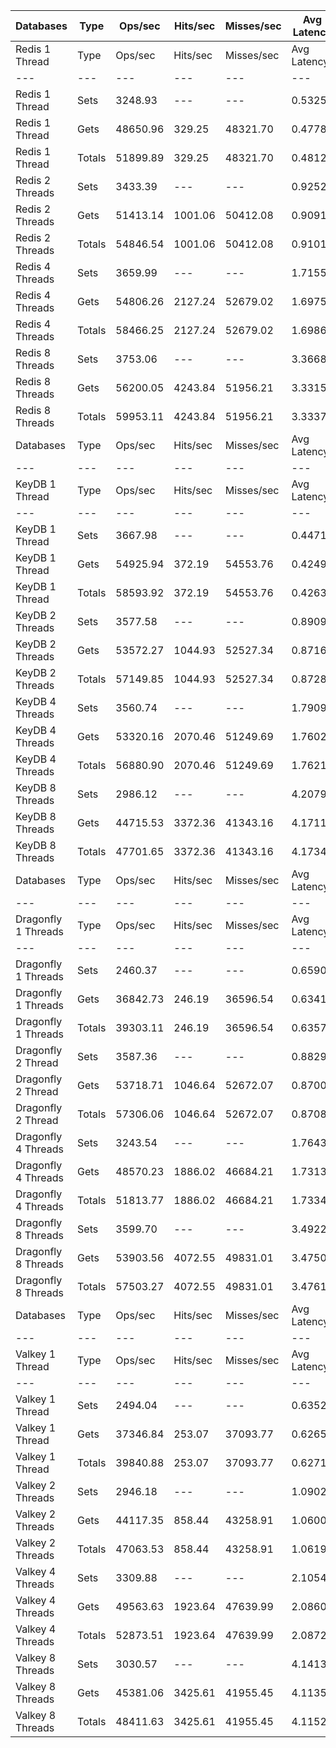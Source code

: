 | Databases | Type | Ops/sec | Hits/sec | Misses/sec | Avg Latency | p50 Latency | p99 Latency | p99.9 Latency | KB/sec |
| --- | --- | --- | --- | --- | --- | --- | --- | --- | --- |
| Redis 1 Thread | Type | Ops/sec | Hits/sec | Misses/sec | Avg Latency | p50 Latency | p99 Latency | p99.9 Latency | KB/sec |
| --- | --- | --- | --- | --- | --- | --- | --- | --- | --- |
Redis 1 Thread | Sets | 3248.93 | --- | --- | 0.53252 | 0.46300 | 1.09500 | 16.51100 | 196.69 |
Redis 1 Thread | Gets | 48650.96 | 329.25 | 48321.70 | 0.47785 | 0.45500 | 1.02300 | 1.47100 | 1858.38 |
Redis 1 Thread | Totals | 51899.89 | 329.25 | 48321.70 | 0.48128 | 0.45500 | 1.02300 | 1.54300 | 2055.07 |
Redis 2 Threads | Sets | 3433.39 | --- | --- | 0.92525 | 0.85500 | 2.52700 | 5.43900 | 207.85 |
Redis 2 Threads | Gets | 51413.14 | 1001.06 | 50412.08 | 0.90913 | 0.85500 | 2.33500 | 3.51900 | 1975.36 |
Redis 2 Threads | Totals | 54846.54 | 1001.06 | 50412.08 | 0.91014 | 0.85500 | 2.33500 | 3.63100 | 2183.22 |
Redis 4 Threads | Sets | 3659.99 | --- | --- | 1.71557 | 1.63100 | 3.82300 | 6.27100 | 221.57 |
Redis 4 Threads | Gets | 54806.26 | 2127.24 | 52679.02 | 1.69750 | 1.63100 | 3.61500 | 4.92700 | 2124.36 |
Redis 4 Threads | Totals | 58466.25 | 2127.24 | 52679.02 | 1.69863 | 1.63100 | 3.63100 | 5.08700 | 2345.94 |
Redis 8 Threads | Sets | 3753.06 | --- | --- | 3.36683 | 3.18300 | 8.06300 | 13.24700 | 227.21 |
Redis 8 Threads | Gets | 56200.05 | 4243.84 | 51956.21 | 3.33151 | 3.16700 | 7.55100 | 11.51900 | 2214.64 |
Redis 8 Threads | Totals | 59953.11 | 4243.84 | 51956.21 | 3.33372 | 3.16700 | 7.58300 | 11.83900 | 2441.85 |
| Databases | Type | Ops/sec | Hits/sec | Misses/sec | Avg Latency | p50 Latency | p99 Latency | p99.9 Latency | KB/sec |
| --- | --- | --- | --- | --- | --- | --- | --- | --- | --- |
| KeyDB 1 Thread | Type | Ops/sec | Hits/sec | Misses/sec | Avg Latency | p50 Latency | p99 Latency | p99.9 Latency | KB/sec |
| --- | --- | --- | --- | --- | --- | --- | --- | --- | --- |
KeyDB 1 Thread | Sets | 3667.98 | --- | --- | 0.44716 | 0.40700 | 1.07900 | 9.02300 | 222.05 |
KeyDB 1 Thread | Gets | 54925.94 | 372.19 | 54553.76 | 0.42490 | 0.40700 | 0.96700 | 2.22300 | 2098.09 |
KeyDB 1 Thread | Totals | 58593.92 | 372.19 | 54553.76 | 0.42630 | 0.40700 | 0.97500 | 2.39900 | 2320.14 |
KeyDB 2 Threads | Sets | 3577.58 | --- | --- | 0.89097 | 0.75100 | 3.47100 | 6.46300 | 216.58 |
KeyDB 2 Threads | Gets | 53572.27 | 1044.93 | 52527.34 | 0.87164 | 0.74300 | 3.26300 | 4.28700 | 2058.35 |
KeyDB 2 Threads | Totals | 57149.85 | 1044.93 | 52527.34 | 0.87285 | 0.74300 | 3.27900 | 4.41500 | 2274.93 |
KeyDB 4 Threads | Sets | 3560.74 | --- | --- | 1.79092 | 1.63900 | 4.76700 | 11.45500 | 215.57 |
KeyDB 4 Threads | Gets | 53320.16 | 2070.46 | 51249.69 | 1.76027 | 1.63900 | 4.54300 | 6.75100 | 2066.78 |
KeyDB 4 Threads | Totals | 56880.90 | 2070.46 | 51249.69 | 1.76219 | 1.63900 | 4.57500 | 7.00700 | 2282.34 |
KeyDB 8 Threads | Sets | 2986.12 | --- | --- | 4.20795 | 3.77500 | 12.15900 | 16.31900 | 180.78 |
KeyDB 8 Threads | Gets | 44715.53 | 3372.36 | 41343.16 | 4.17112 | 3.72700 | 11.90300 | 16.76700 | 1762.00 |
KeyDB 8 Threads | Totals | 47701.65 | 3372.36 | 41343.16 | 4.17342 | 3.72700 | 11.96700 | 16.76700 | 1942.78 |
| Databases | Type | Ops/sec | Hits/sec | Misses/sec | Avg Latency | p50 Latency | p99 Latency | p99.9 Latency | KB/sec |
| --- | --- | --- | --- | --- | --- | --- | --- | --- | --- |
| Dragonfly 1 Threads | Type | Ops/sec | Hits/sec | Misses/sec | Avg Latency | p50 Latency | p99 Latency | p99.9 Latency | KB/sec |
| --- | --- | --- | --- | --- | --- | --- | --- | --- | --- |
Dragonfly 1 Threads | Sets | 2460.37 | --- | --- | 0.65901 | 0.63900 | 1.35100 | 10.30300 | 148.95 |
Dragonfly 1 Threads | Gets | 36842.73 | 246.19 | 36596.54 | 0.63417 | 0.63100 | 1.31900 | 1.79900 | 1407.27 |
Dragonfly 1 Threads | Totals | 39303.11 | 246.19 | 36596.54 | 0.63573 | 0.63900 | 1.31900 | 1.91100 | 1556.22 |
Dragonfly 2 Thread | Sets | 3587.36 | --- | --- | 0.88295 | 0.82300 | 1.93500 | 4.31900 | 217.17 |
Dragonfly 2 Thread | Gets | 53718.71 | 1046.64 | 52672.07 | 0.87006 | 0.81500 | 1.82300 | 2.89500 | 2063.96 |
Dragonfly 2 Thread | Totals | 57306.06 | 1046.64 | 52672.07 | 0.87087 | 0.81500 | 1.82300 | 3.02300 | 2281.13 |
Dragonfly 4 Threads | Sets | 3243.54 | --- | --- | 1.76435 | 1.64700 | 4.57500 | 10.55900 | 196.36 |
Dragonfly 4 Threads | Gets | 48570.23 | 1886.02 | 46684.21 | 1.73139 | 1.63100 | 4.28700 | 5.79100 | 1882.66 |
Dragonfly 4 Threads | Totals | 51813.77 | 1886.02 | 46684.21 | 1.73345 | 1.63900 | 4.28700 | 5.95100 | 2079.02 |
Dragonfly 8 Threads | Sets | 3599.70 | --- | --- | 3.49220 | 3.23100 | 9.40700 | 13.31100 | 217.93 |
Dragonfly 8 Threads | Gets | 53903.56 | 4072.55 | 49831.01 | 3.47509 | 3.21500 | 9.40700 | 13.31100 | 2124.18 |
Dragonfly 8 Threads | Totals | 57503.27 | 4072.55 | 49831.01 | 3.47616 | 3.21500 | 9.40700 | 13.31100 | 2342.11 |
| Databases | Type | Ops/sec | Hits/sec | Misses/sec | Avg Latency | p50 Latency | p99 Latency | p99.9 Latency | KB/sec |
| --- | --- | --- | --- | --- | --- | --- | --- | --- | --- |
| Valkey 1 Thread | Type | Ops/sec | Hits/sec | Misses/sec | Avg Latency | p50 Latency | p99 Latency | p99.9 Latency | KB/sec |
| --- | --- | --- | --- | --- | --- | --- | --- | --- | --- |
Valkey 1 Thread | Sets | 2494.04 | --- | --- | 0.63526 | 0.59100 | 1.66300 | 5.37500 | 150.99 |
Valkey 1 Thread | Gets | 37346.84 | 253.07 | 37093.77 | 0.62658 | 0.58300 | 1.62300 | 2.59100 | 1426.59 |
Valkey 1 Thread | Totals | 39840.88 | 253.07 | 37093.77 | 0.62712 | 0.58300 | 1.62300 | 2.76700 | 1577.58 |
Valkey 2 Threads | Sets | 2946.18 | --- | --- | 1.09029 | 1.00700 | 2.52700 | 10.23900 | 178.36 |
Valkey 2 Threads | Gets | 44117.35 | 858.44 | 43258.91 | 1.06006 | 0.99900 | 2.36700 | 3.29500 | 1695.04 |
Valkey 2 Threads | Totals | 47063.53 | 858.44 | 43258.91 | 1.06195 | 0.99900 | 2.38300 | 3.40700 | 1873.40 |
Valkey 4 Threads | Sets | 3309.88 | --- | --- | 2.10546 | 1.93500 | 5.53500 | 8.51100 | 200.38 |
Valkey 4 Threads | Gets | 49563.63 | 1923.64 | 47639.99 | 2.08607 | 1.92700 | 5.21500 | 7.19900 | 1921.15 |
Valkey 4 Threads | Totals | 52873.51 | 1923.64 | 47639.99 | 2.08728 | 1.92700 | 5.21500 | 7.29500 | 2121.53 |
Valkey 8 Threads | Sets | 3030.57 | --- | --- | 4.14139 | 3.75900 | 11.07100 | 15.16700 | 183.47 |
Valkey 8 Threads | Gets | 45381.06 | 3425.61 | 41955.45 | 4.11351 | 3.75900 | 10.75100 | 15.16700 | 1788.28 |
Valkey 8 Threads | Totals | 48411.63 | 3425.61 | 41955.45 | 4.11526 | 3.75900 | 10.75100 | 15.16700 | 1971.75 |
